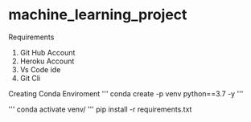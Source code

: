# machine_learning_project

Requirements

1. Git Hub Account
2. Heroku Account
3. Vs Code ide
4. Git Cli

Creating Conda Enviroment
'''
conda create -p venv python==3.7 -y
'''

'''
conda activate venv/
'''
pip install -r requirements.txt

